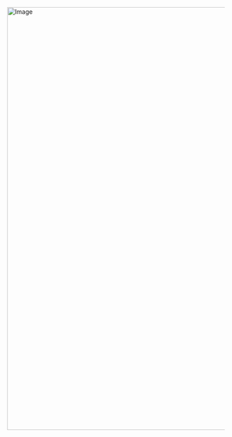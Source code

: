 <img width="713" height="977" alt="Image" src="https://github.com/user-attachments/assets/7e168514-3fde-4e91-810c-84e5f2cd5a48" />
